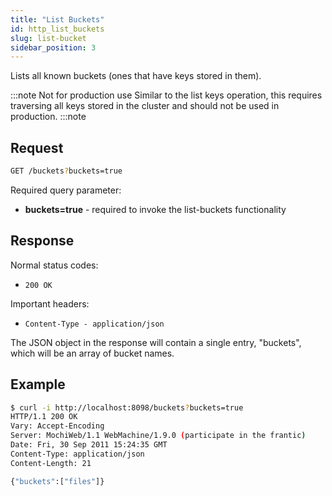 ```yaml
---
title: "List Buckets"
id: http_list_buckets
slug: list-bucket
sidebar_position: 3
---
```


Lists all known buckets (ones that have keys stored in them).

:::note Not for production use
Similar to the list keys operation, this requires traversing all keys stored
in the cluster and should not be used in production.
:::note

## Request

```bash
GET /buckets?buckets=true
```

Required query parameter:

* **buckets=true** - required to invoke the list-buckets functionality

## Response

Normal status codes:

* `200 OK`

Important headers:

* `Content-Type - application/json`

The JSON object in the response will contain a single entry, "buckets", which
will be an array of bucket names.

## Example

```bash
$ curl -i http://localhost:8098/buckets?buckets=true
HTTP/1.1 200 OK
Vary: Accept-Encoding
Server: MochiWeb/1.1 WebMachine/1.9.0 (participate in the frantic)
Date: Fri, 30 Sep 2011 15:24:35 GMT
Content-Type: application/json
Content-Length: 21

{"buckets":["files"]}
```
